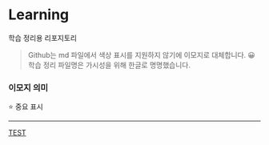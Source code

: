 # Learning

학습 정리용 리포지토리

> Github는 md 파일에서 색상 표시를 지원하지 않기에 이모지로 대체합니다. 😀 <br>
> 학습 정리 파일명은 가시성을 위해 한글로 명명했습니다.

### 이모지 의미

⭐ 중요 표시

---

[TEST](https://github.com/DevSentory/Learning/blob/main/react/React%20%EC%A0%95%EB%A6%AC.md)
